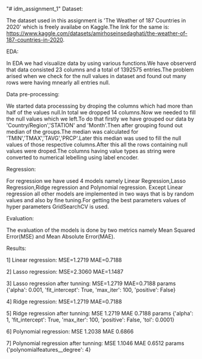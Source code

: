 "# idm_assignment_1" 
Dataset:

The dataset used in this assignment is 'The Weather of 187 Countries in 2020' which is freely availabe on Kaggle.The link for the same is: https://www.kaggle.com/datasets/amirhoseinsedaghati/the-weather-of-187-countries-in-2020.

EDA: 

In EDA we had visualize data by using various functions.We have observerd that data consisted 23 columns and a total of 1392575 entries.The problem arised when we check for the null values in dataset and found out many rows were having mnearly all entries null.

Data pre-processing: 

We started data processsing by droping the columns which had more than half of the values null.In total we dropped 14 columns.Now we needed to fill the null values which we left.To do that firstly we have grouped our data by 'Country/Region','STATION' and 'Month'.Then after grouping found out median of the groups.The median was calculated for 'TMIN','TMAX','TAVG','PRCP'.Later this median was used to fill the null values of those respective columns.After this all the rows containing null values were droped.The columns having value types as string were converted to numerical lebelling using label encoder.

Regression:

For regression we have used 4 models namely Linear Regression,Lasso Regression,Ridge regression and Polynomial regression. Except Linear regression all other models are implemented in two ways that is by random values and also by fine tuning.For getting the best parameters values of hyper parameters GridSearchCV is used.

Evaluation:

The evaluation of the models is done by two metrics namely Mean Squared Error(MSE) and Mean Absolute Error(MAE).

Results:

1] Linear regression:
   MSE=1.2719
   MAE=0.7188
   
2] Lasso regression: 
   MSE=2.3060
   MAE=1.1487
   
3] Lasso regression after tunning:
   MSE=1.2719
   MAE=0.7188
   params {'alpha': 0.001, 'fit_intercept': True, 'max_iter': 100, 'positive': False}
   
4] Ridge regression:
   MSE=1.2719
   MAE=0.7188
   
5] Ridge regression after tunning:
   MSE 1.2719
   MAE 0.7188
   params {'alpha': 1, 'fit_intercept': True, 'max_iter': 100, 'positive': False, 'tol': 0.0001}
   
6] Polynomial regression:
    MSE 1.2038
    MAE 0.6866
    
7] Polynomial regression after tunning:
   MSE 1.1046
   MAE 0.6512
   params {'polynomialfeatures__degree': 4}

   
